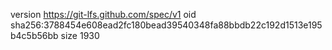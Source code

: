 version https://git-lfs.github.com/spec/v1
oid sha256:3788454e608ead2fc180bead39540348fa88bbdb22c192d1513e195b4c5b56bb
size 1930

